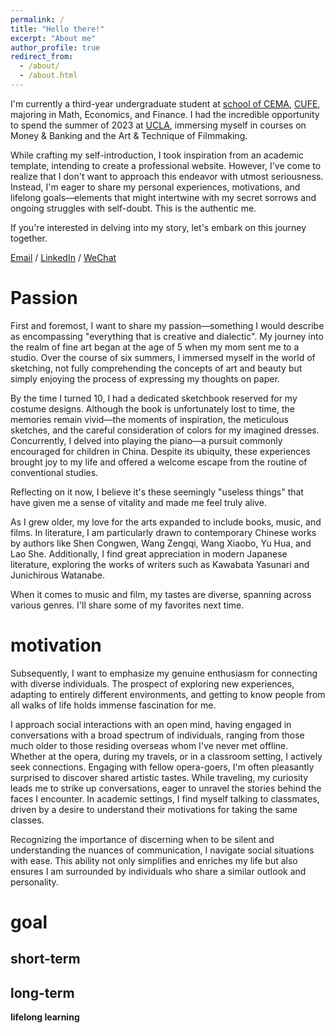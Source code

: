 ```yaml
---
permalink: /
title: "Hello there!"
excerpt: "About me"
author_profile: true
redirect_from: 
  - /about/
  - /about.html
---
```


I'm currently a third-year undergraduate student at [school of CEMA](http://cema.cufe.edu.cn/index.htm), [CUFE](http://www.cufe.edu.cn/), majoring in Math, Economics, and Finance. I had the incredible opportunity to spend the summer of 2023 at [UCLA](https://www.ucla.edu/), immersing myself in courses on Money & Banking and the Art & Technique of Filmmaking.

While crafting my self-introduction, I took inspiration from an academic template, intending to create a professional website. However, I've come to realize that I don't want to approach this endeavor with utmost seriousness. Instead, I'm eager to share my personal experiences, motivations, and lifelong goals—elements that might intertwine with my secret sorrows and ongoing struggles with self-doubt. This is the authentic me.

If you're interested in delving into my story, let's embark on this journey together.

[Email](2021312450@email.cufe.edu.cn) / [LinkedIn](https://www.linkedin.com/in/na-yu-2a731225a) / [WeChat](images/wechat.jpg)

Passion
======
First and foremost, I want to share my passion—something I would describe as encompassing "everything that is creative and dialectic". My journey into the realm of fine art began at the age of 5 when my mom sent me to a studio. Over the course of six summers, I immersed myself in the world of sketching, not fully comprehending the concepts of art and beauty but simply enjoying the process of expressing my thoughts on paper.

By the time I turned 10, I had a dedicated sketchbook reserved for my costume designs. Although the book is unfortunately lost to time, the memories remain vivid—the moments of inspiration, the meticulous sketches, and the careful consideration of colors for my imagined dresses. Concurrently, I delved into playing the piano—a pursuit commonly encouraged for children in China. Despite its ubiquity, these experiences brought joy to my life and offered a welcome escape from the routine of conventional studies.

Reflecting on it now, I believe it's these seemingly "useless things" that have given me a sense of vitality and made me feel truly alive.

As I grew older, my love for the arts expanded to include books, music, and films. In literature, I am particularly drawn to contemporary Chinese works by authors like Shen Congwen, Wang Zengqi, Wang Xiaobo, Yu Hua, and Lao She. Additionally, I find great appreciation in modern Japanese literature, exploring the works of writers such as Kawabata Yasunari and Junichirous Watanabe.

When it comes to music and film, my tastes are diverse, spanning across various genres. I'll share some of my favorites next time.

motivation
======
Subsequently, I want to emphasize my genuine enthusiasm for connecting with diverse individuals. The prospect of exploring new experiences, adapting to entirely different environments, and getting to know people from all walks of life holds immense fascination for me.

I approach social interactions with an open mind, having engaged in conversations with a broad spectrum of individuals, ranging from those much older to those residing overseas whom I've never met offline. Whether at the opera, during my travels, or in a classroom setting, I actively seek connections. Engaging with fellow opera-goers, I'm often pleasantly surprised to discover shared artistic tastes. While traveling, my curiosity leads me to strike up conversations, eager to unravel the stories behind the faces I encounter. In academic settings, I find myself talking to classmates, driven by a desire to understand their motivations for taking the same classes.

Recognizing the importance of discerning when to be silent and understanding the nuances of communication, I navigate social situations with ease. This ability not only simplifies and enriches my life but also ensures I am surrounded by individuals who share a similar outlook and personality.

goal
======

short-term
------

long-term
------
**lifelong learning**

